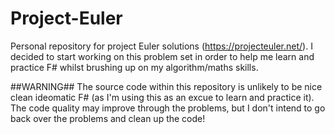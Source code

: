 Project-Euler
=============

Personal repository for project Euler solutions (https://projecteuler.net/). I decided to start working on this problem set in order to help me learn and practice F# whilst brushing up on my algorithm/maths skills.

##WARNING##
The source code within this repository is unlikely to be nice clean ideomatic F# (as I'm using this as an excue to learn and practice it). The code quality may improve through the problems, but I don't intend to go back over the problems and clean up the code!
